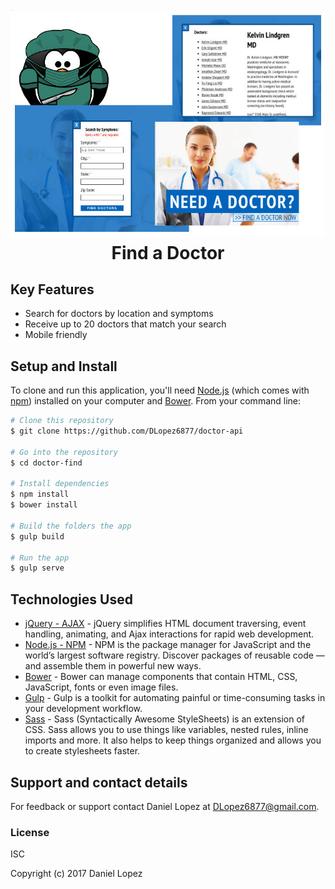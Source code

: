 <h1 align="center">
  <br>
  <img src="https://github.com/DLopez6877/doctor-api/blob/master/images/demo.jpg?raw=true alt="Markdownify" width="600">
  <br>
  Find a Doctor
  <br>
</h1>

## Key Features
* Search for doctors by location and symptoms
* Receive up to 20 doctors that match your search
* Mobile friendly

## Setup and Install

To clone and run this application, you'll need [Node.js](https://nodejs.org/en/download/) (which comes with [npm](http://npmjs.com)) installed on your computer and [Bower](https://bower.io/). From your command line:

```bash
# Clone this repository
$ git clone https://github.com/DLopez6877/doctor-api

# Go into the repository
$ cd doctor-find

# Install dependencies
$ npm install
$ bower install

# Build the folders the app
$ gulp build

# Run the app
$ gulp serve
```

## Technologies Used
- [jQuery - AJAX](http://www.w3schools.com/jquery/jquery_ref_ajax.asp) - jQuery simplifies HTML document traversing, event handling, animating, and Ajax interactions for rapid web development.
- [Node.js - NPM](https://www.w3schools.com/nodejs/nodejs_npm.asp) - NPM is the package manager for JavaScript and the world’s largest software registry. Discover packages of reusable code — and assemble them in powerful new ways.
- [Bower](https://bower.io/) - Bower can manage components that contain HTML, CSS, JavaScript, fonts or even image files.
- [Gulp](http://gulpjs.com/) - Gulp is a toolkit for automating painful or time-consuming tasks in your development workflow.
- [Sass](http://sass-lang.com/) - Sass (Syntactically Awesome StyleSheets) is an extension of CSS. Sass allows you to use things like variables, nested rules, inline imports and more. It also helps to keep things organized and allows you to create stylesheets faster.

## Support and contact details
For feedback or support contact Daniel Lopez at DLopez6877@gmail.com.

### License

ISC

Copyright (c) 2017 Daniel Lopez
